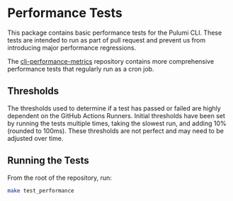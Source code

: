 # Performance Tests

This package contains basic performance tests for the Pulumi CLI. These tests are intended to run as part of pull request and prevent us from introducing major performance regressions.

The [cli-performance-metrics](https://github.com/khulnasoft/cli-performance-metrics) repository contains more comprehensive performance tests that regularly run as a cron job.

## Thresholds

The thresholds used to determine if a test has passed or failed are highly dependent on the GitHub Actions Runners. Initial thresholds have been set by running the tests multiple times, taking the slowest run, and adding 10% (rounded to 100ms). These thresholds are not perfect and may need to be adjusted over time.

## Running the Tests

From the root of the repository, run:

```bash
make test_performance
```
